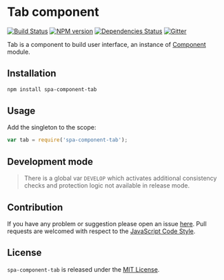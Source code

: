 Tab component
=============

[![Build Status](https://img.shields.io/travis/spasdk/component-tab.svg?style=flat-square)](https://travis-ci.org/spasdk/component-tab)
[![NPM version](https://img.shields.io/npm/v/spa-component-tab.svg?style=flat-square)](https://www.npmjs.com/package/spa-component-tab)
[![Dependencies Status](https://img.shields.io/david/spasdk/component-tab.svg?style=flat-square)](https://david-dm.org/spasdk/component-tab)
[![Gitter](https://img.shields.io/badge/gitter-join%20chat-blue.svg?style=flat-square)](https://gitter.im/DarkPark/spasdk)


Tab is a component to build user interface, an instance of [Component](https://github.com/spasdk/component) module.


## Installation ##

```bash
npm install spa-component-tab
```


## Usage ##

Add the singleton to the scope:

```js
var tab = require('spa-component-tab');
```


## Development mode ##

> There is a global var `DEVELOP` which activates additional consistency checks and protection logic not available in release mode.


## Contribution ##

If you have any problem or suggestion please open an issue [here](https://github.com/spasdk/component-tab/issues).
Pull requests are welcomed with respect to the [JavaScript Code Style](https://github.com/DarkPark/jscs).


## License ##

`spa-component-tab` is released under the [MIT License](license.md).
